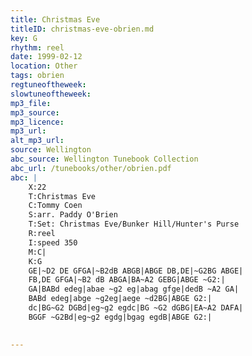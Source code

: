 ```yaml
---
title: Christmas Eve
titleID: christmas-eve-obrien.md
key: G
rhythm: reel
date: 1999-02-12
location: Other
tags: obrien
regtuneoftheweek:
slowtuneoftheweek:
mp3_file:
mp3_source:
mp3_licence:
mp3_url:
alt_mp3_url:
source: Wellington
abc_source: Wellington Tunebook Collection
abc_url: /tunebooks/other/obrien.pdf
abc: |
    X:22
    T:Christmas Eve
    C:Tommy Coen
    S:arr. Paddy O'Brien
    T:Set: Christmas Eve/Bunker Hill/Hunter's Purse
    R:reel
    I:speed 350
    M:C|
    K:G
    GE|~D2 DE GFGA|~B2dB ABGB|ABGE DB,DE|~G2BG ABGE|
    FB,DE GFGA|~B2 dB ABGA|BA~A2 GEBG|ABGE ~G2:|
    GA|BABd edeg|abae ~g2 eg|abag gfge|dedB ~A2 GA|
    BABd edeg|abge ~g2eg|aege ~d2BG|ABGE G2:|
    dc|BG~G2 DGBd|eg~g2 egdc|BG ~G2 dGBG|EA~A2 DAFA|
    BGGF ~G2Bd|eg~g2 egdg|bgag egdB|ABGE G2:|
    

---
```

